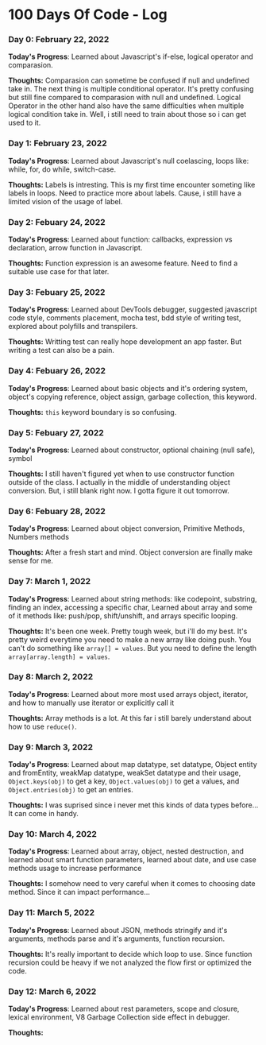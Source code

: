 # 100 Days Of Code - Log

### Day 0: February 22, 2022

**Today's Progress**: Learned about Javascript's if-else, logical operator and comparasion.

**Thoughts:** Comparasion can sometime be confused if null and undefined take in. The next thing is multiple conditional operator. It's pretty confusing but still fine compared
to comparasion with null and undefined. Logical Operator in the other hand also have the same difficulties when multiple logical condition take in. Well, i still need to train
about those so i can get used to it.

<!-- **Link to work:** [Calculator App](http://www.example.com) -->

### Day 1: February 23, 2022

**Today's Progress**: Learned about Javascript's null coelascing, loops like: while, for, do while, switch-case.

**Thoughts:** Labels is intresting. This is my first time encounter someting like labels in loops. Need to practice more about labels. Cause, i still have a limited vision of
the usage of label.

### Day 2: Febuary 24, 2022

**Today's Progress**: Learned about function: callbacks, expression vs declaration, arrow function in Javascript.

**Thoughts:** Function expression is an awesome feature. Need to find a suitable use case for that later.

### Day 3: Febuary 25, 2022

**Today's Progress**: Learned about DevTools debugger, suggested javascript code style, comments placement, mocha test, bdd style of writing test,
explored about polyfills and transpilers.

**Thoughts:** Writting test can really hope development an app faster. But writing a test can also be a pain.

### Day 4: Febuary 26, 2022

**Today's Progress**: Learned about basic objects and it's ordering system, object's copying reference, object assign, garbage collection, this keyword.

**Thoughts:** `this` keyword boundary is so confusing.

### Day 5: Febuary 27, 2022

**Today's Progress**: Learned about constructor, optional chaining (null safe), symbol

**Thoughts:** I still haven't figured yet when to use constructor function outside of the class. I actually in the middle of understanding object conversion. But, i still blank
right now. I gotta figure it out tomorrow.

### Day 6: Febuary 28, 2022

**Today's Progress**: Learned about object conversion, Primitive Methods, Numbers methods

**Thoughts:** After a fresh start and mind. Object conversion are finally make sense for me.

### Day 7: March 1, 2022

**Today's Progress**: Learned about string methods: like codepoint, substring, finding an index, accessing a specific char, Learned about array and some of it methods like:
push/pop, shift/unshift, and arrays specific looping.

**Thoughts:** It's been one week. Pretty tough week, but i'll do my best. It's pretty weird everytime you need to make a new array like doing push. You can't do something like
`array[] = values`. But you need to define the length `array[array.length] = values`.

### Day 8: March 2, 2022

**Today's Progress**: Learned about more most used arrays object, iterator, and how to manually use iterator or explicitly call it

**Thoughts:** Array methods is a lot. At this far i still barely understand about how to use `reduce()`.

### Day 9: March 3, 2022

**Today's Progress**: Learned about map datatype, set datatype, Object entity and fromEntity, weakMap datatype, weakSet datatype and their usage, `Object.keys(obj)` to get a
key, `Object.values(obj)` to get a values, and `Object.entries(obj)` to get an entries.

**Thoughts:** I was suprised since i never met this kinds of data types before... It can come in handy.

### Day 10: March 4, 2022

**Today's Progress**: Learned about array, object, nested destruction, and learned about smart function parameters, learned about date, and use case methods usage to increase
performance

**Thoughts:** I somehow need to very careful when it comes to choosing date method. Since it can impact performance...

### Day 11: March 5, 2022

**Today's Progress**: Learned about JSON, methods stringify and it's arguments, methods parse and it's arguments, function recursion.

**Thoughts:** It's really important to decide which loop to use. Since function recursion could be heavy if we not analyzed the flow first or optimized the code.

### Day 12: March 6, 2022

**Today's Progress**: Learned about rest parameters, scope and closure, lexical environment, V8 Garbage Collection side effect in debugger.

**Thoughts:** 